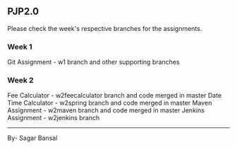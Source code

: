 ## PJP2.0
Please check the week's respective branches for the assignments.

### Week 1
Git Assignment - w1 branch and other supporting branches
### Week 2
Fee Calculator - w2feecalculator branch and code merged in master
Date Time Calculator - w2spring branch and code merged in master
Maven Assignment - w2maven branch and code merged in master
Jenkins Assignment - w2jenkins branch

------------------------------------------------
By- Sagar Bansal
